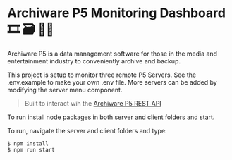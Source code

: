 # Archiware P5 Monitoring Dashboard 🎞 🗃 🧑‍💻

Archiware P5 is a data management software for those in the media and entertainment industry to conveniently archive and backup.

This project is setup to monitor three remote P5 Servers. See the .env.example to make your own .env file. More servers can be added by modifying the server menu component.


> Built to interact wih the [Archiware P5 REST API](https://blog.archiware.com/redoc/p5_rest_api/awp5api.html)

<!-- 1.  Visit [Dashboard Demo](https://....com/) or, -->

To run install node packages in both server and client folders and start.

To run, navigate the server and client folders and type:

```
$ npm install
$ npm run start
```
